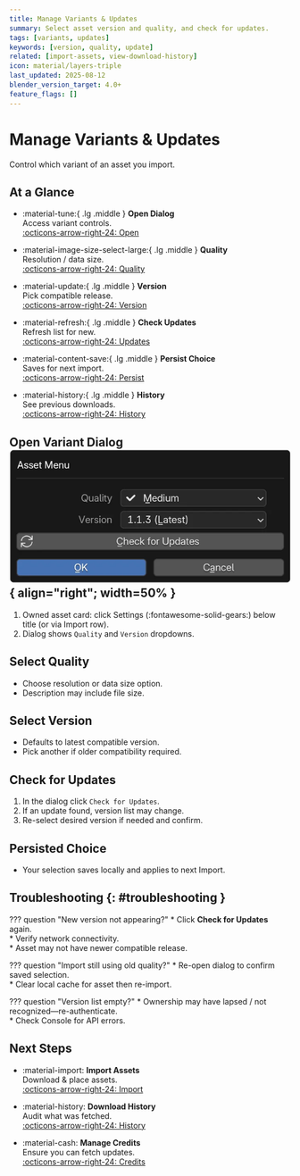 ```yaml
---
title: Manage Variants & Updates
summary: Select asset version and quality, and check for updates.
tags: [variants, updates]
keywords: [version, quality, update]
related: [import-assets, view-download-history]
icon: material/layers-triple
last_updated: 2025-08-12
blender_version_target: 4.0+
feature_flags: []
---
```


# Manage Variants & Updates

Control which variant of an asset you import.

## At a Glance
<div class="grid cards" markdown>

- :material-tune:{ .lg .middle } __Open Dialog__  
  Access variant controls.  
  [:octicons-arrow-right-24: Open](#open-variant-dialog)

- :material-image-size-select-large:{ .lg .middle } __Quality__  
  Resolution / data size.  
  [:octicons-arrow-right-24: Quality](#select-quality)

- :material-update:{ .lg .middle } __Version__  
  Pick compatible release.  
  [:octicons-arrow-right-24: Version](#select-version)

- :material-refresh:{ .lg .middle } __Check Updates__  
  Refresh list for new.  
  [:octicons-arrow-right-24: Updates](#check-for-updates)

- :material-content-save:{ .lg .middle } __Persist Choice__  
  Saves for next import.  
  [:octicons-arrow-right-24: Persist](#persisted-choice)

- :material-history:{ .lg .middle } __History__  
  See previous downloads.  
  [:octicons-arrow-right-24: History](view-download-history.md)

</div>

## Open Variant Dialog ![](../assets/img/asset_details_popup_ui.webp){ align="right"; width=50% }
1. Owned asset card: click Settings (:fontawesome-solid-gears:) below title (or via Import row).
2. Dialog shows `Quality` and `Version` dropdowns.

## Select Quality
- Choose resolution or data size option.
- Description may include file size.

## Select Version
- Defaults to latest compatible version.
- Pick another if older compatibility required.

## Check for Updates
1. In the dialog click `Check for Updates`.
2. If an update found, version list may change.
3. Re-select desired version if needed and confirm.

## Persisted Choice
- Your selection saves locally and applies to next Import.

## Troubleshooting {: #troubleshooting }
??? question "New version not appearing?"
    * Click **Check for Updates** again.  
    * Verify network connectivity.  
    * Asset may not have newer compatible release.

??? question "Import still using old quality?"
    * Re-open dialog to confirm saved selection.  
    * Clear local cache for asset then re-import.

??? question "Version list empty?"
    * Ownership may have lapsed / not recognized—re-authenticate.  
    * Check Console for API errors.

## Next Steps
<div class="grid cards" markdown>

- :material-import: __Import Assets__  
  Download & place assets.  
  [:octicons-arrow-right-24: Import](import-assets.md)

- :material-history: __Download History__  
  Audit what was fetched.  
  [:octicons-arrow-right-24: History](view-download-history.md)

- :material-cash: __Manage Credits__  
  Ensure you can fetch updates.  
  [:octicons-arrow-right-24: Credits](manage-credits.md)

</div>
